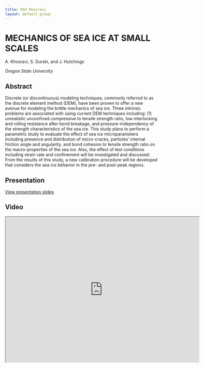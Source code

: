 ```yaml
---
title: OSU Khosravi
layout: default_group
---
```

# MECHANICS OF SEA ICE AT SMALL SCALES
A. Khosravi, S. Durski, and J. Hutchings

<i>Oregon State University</i>

## Abstract

Discrete (or discontinuous) modeling techniques, commonly referred to as the discrete element method (DEM), have been proven to offer a new avenue for modeling the brittle mechanics of sea ice. Three intrinsic problems are associated with using current DEM techniques including: (1) unrealistic unconfined compressive to tensile strength ratio, low interlocking and rolling resistance after bond breakage, and pressure-independency of the strength characteristics
of the sea ice. This study plans to perform a parametric study to evaluate the effect of sea ice microparameters including presence and distribution of micro-cracks, particles’ internal friction angle and angularity, and bond cohesion to tensile strength ratio on the macro-properties of the sea ice.
Also, the effect of test conditions including strain rate and confinement will be investigated and
discussed. From the results of this study, a new calibration procedure will be developed that considers the sea ice behavior in the pre- and post-peak regions.


## Presentation
<p><a href="https://drive.google.com/file/d/1fD_Xuct0AnVbQ352EcZFBhgqU4p2DUvG/view?usp=sharing">View presentation slides</a></p>

## Video
<iframe src="https://drive.google.com/file/d/1Q6E3v6r_dHj9N2cb_SLXgEbiMm6oJx-Y/preview" width="640" height="480"></iframe>
